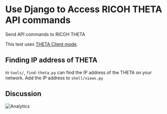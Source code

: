# Use Django to Access RICOH THETA  API commands


Send API commands to RICOH THETA

This test uses [THETA Client mode](https://github.com/codetricity/theta-client-mode).

## Finding IP address of THETA

in `tools/`, `find-theta.py` can find the IP address of the THETA on your network.
Add the IP address to `shell/views.py`


## Discussion


![Analytics](https://ga-beacon.appspot.com/UA-73311422-5/theta-django)